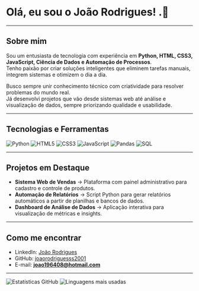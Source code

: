 # Olá, eu sou o João Rodrigues! .👋


---

## Sobre mim
Sou um entusiasta de tecnologia com experiência em **Python, HTML, CSS3, JavaScript, Ciência de Dados e Automação de Processos**.  
Tenho paixão por criar soluções inteligentes que eliminem tarefas manuais, integrem sistemas e otimizem o dia a dia.

Busco sempre unir conhecimento técnico com criatividade para resolver problemas do mundo real.  
Já desenvolvi projetos que vão desde sistemas web até análise e visualização de dados, sempre priorizando qualidade e usabilidade.

---

##  Tecnologias e Ferramentas
![Python](https://img.shields.io/badge/-Python-3776AB?style=flat-square&logo=python&logoColor=white)
![HTML5](https://img.shields.io/badge/-HTML5-E34F26?style=flat-square&logo=html5&logoColor=white)
![CSS3](https://img.shields.io/badge/-CSS3-1572B6?style=flat-square&logo=css3&logoColor=white)
![JavaScript](https://img.shields.io/badge/-JavaScript-F7DF1E?style=flat-square&logo=javascript&logoColor=black)
![Pandas](https://img.shields.io/badge/-Pandas-150458?style=flat-square&logo=pandas&logoColor=white)
![SQL](https://img.shields.io/badge/-SQL-4479A1?style=flat-square&logo=mysql&logoColor=white)

---

##  Projetos em Destaque
- **Sistema Web de Vendas** → Plataforma com painel administrativo para cadastro e controle de produtos.
- **Automação de Relatórios** → Script Python para gerar relatórios automáticos a partir de planilhas e bancos de dados.
- **Dashboard de Análise de Dados** → Aplicação interativa para visualização de métricas e insights.

---

##  Como me encontrar
- LinkedIn: [João Rodrigues](https://www.linkedin.com/in/joaorodrigues-dev/)
- GitHub: [joaorodriguesss2001](https://github.com/joaorodriguesss2001)
- E-mail: **joao196408@hotmail.com**

---

![Estatísticas GitHub](https://github-readme-stats.vercel.app/api?username=joaorodriguesss2001&show_icons=true&theme=radical)
![Linguagens mais usadas](https://github-readme-stats.vercel.app/api/top-langs/?username=joaorodriguesss2001&layout=compact&theme=radical)
